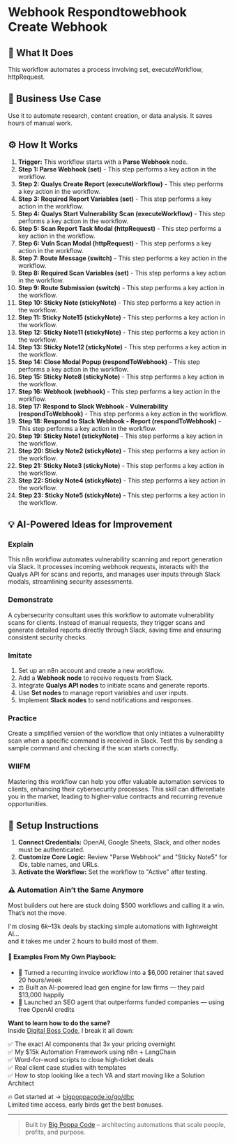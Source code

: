 # Webhook Respondtowebhook Create Webhook

## 🚀 What It Does
This workflow automates a process involving set, executeWorkflow, httpRequest.

## 💼 Business Use Case
Use it to automate research, content creation, or data analysis. It saves hours of manual work.

## ⚙️ How It Works
1.  **Trigger:** This workflow starts with a **Parse Webhook** node.
2. **Step 1: Parse Webhook (set)** - This step performs a key action in the workflow.
3. **Step 2: Qualys Create Report (executeWorkflow)** - This step performs a key action in the workflow.
4. **Step 3: Required Report Variables (set)** - This step performs a key action in the workflow.
5. **Step 4: Qualys Start Vulnerability Scan (executeWorkflow)** - This step performs a key action in the workflow.
6. **Step 5: Scan Report Task Modal (httpRequest)** - This step performs a key action in the workflow.
7. **Step 6: Vuln Scan Modal (httpRequest)** - This step performs a key action in the workflow.
8. **Step 7: Route Message (switch)** - This step performs a key action in the workflow.
9. **Step 8: Required Scan Variables (set)** - This step performs a key action in the workflow.
10. **Step 9: Route Submission (switch)** - This step performs a key action in the workflow.
11. **Step 10: Sticky Note (stickyNote)** - This step performs a key action in the workflow.
12. **Step 11: Sticky Note15 (stickyNote)** - This step performs a key action in the workflow.
13. **Step 12: Sticky Note11 (stickyNote)** - This step performs a key action in the workflow.
14. **Step 13: Sticky Note12 (stickyNote)** - This step performs a key action in the workflow.
15. **Step 14: Close Modal Popup (respondToWebhook)** - This step performs a key action in the workflow.
16. **Step 15: Sticky Note8 (stickyNote)** - This step performs a key action in the workflow.
17. **Step 16: Webhook (webhook)** - This step performs a key action in the workflow.
18. **Step 17: Respond to Slack Webhook - Vulnerability (respondToWebhook)** - This step performs a key action in the workflow.
19. **Step 18: Respond to Slack Webhook - Report (respondToWebhook)** - This step performs a key action in the workflow.
20. **Step 19: Sticky Note1 (stickyNote)** - This step performs a key action in the workflow.
21. **Step 20: Sticky Note2 (stickyNote)** - This step performs a key action in the workflow.
22. **Step 21: Sticky Note3 (stickyNote)** - This step performs a key action in the workflow.
23. **Step 22: Sticky Note4 (stickyNote)** - This step performs a key action in the workflow.
24. **Step 23: Sticky Note5 (stickyNote)** - This step performs a key action in the workflow.

## 💡 AI-Powered Ideas for Improvement
### Explain
This n8n workflow automates vulnerability scanning and report generation via Slack. It processes incoming webhook requests, interacts with the Qualys API for scans and reports, and manages user inputs through Slack modals, streamlining security assessments.

### Demonstrate
A cybersecurity consultant uses this workflow to automate vulnerability scans for clients. Instead of manual requests, they trigger scans and generate detailed reports directly through Slack, saving time and ensuring consistent security checks.

### Imitate
1. Set up an n8n account and create a new workflow.
2. Add a **Webhook node** to receive requests from Slack.
3. Integrate **Qualys API nodes** to initiate scans and generate reports.
4. Use **Set nodes** to manage report variables and user inputs.
5. Implement **Slack nodes** to send notifications and responses.

### Practice
Create a simplified version of the workflow that only initiates a vulnerability scan when a specific command is received in Slack. Test this by sending a sample command and checking if the scan starts correctly.

### WIIFM
Mastering this workflow can help you offer valuable automation services to clients, enhancing their cybersecurity processes. This skill can differentiate you in the market, leading to higher-value contracts and recurring revenue opportunities.

## 🔧 Setup Instructions
1. **Connect Credentials:** OpenAI, Google Sheets, Slack, and other nodes must be authenticated.
2. **Customize Core Logic:** Review "Parse Webhook" and "Sticky Note5" for IDs, table names, and URLs.
3. **Activate the Workflow:** Set the workflow to "Active" after testing.

### ⚠️ Automation Ain’t the Same Anymore

Most builders out here are stuck doing $500 workflows and calling it a win.  
That’s not the move.  

I'm closing $6k–$13k deals by stacking simple automations with lightweight AI...  
and it takes me under 2 hours to build most of them.

#### 🧠 Examples From My Own Playbook:
- 🔁 Turned a recurring invoice workflow into a $6,000 retainer that saved 20 hours/week  
- ⚖️ Built an AI-powered lead gen engine for law firms — they paid $13,000 happily  
- 🚀 Launched an SEO agent that outperforms funded companies — using free OpenAI credits  

**Want to learn how to do the same?**  
Inside [Digital Boss Code](https://bigpoppacode.io/go/dbc), I break it all down:

✅ The exact AI components that 3x your pricing overnight  
✅ My $15k Automation Framework using n8n + LangChain  
✅ Word-for-word scripts to close high-ticket deals  
✅ Real client case studies with templates  
✅ How to stop looking like a tech VA and start moving like a Solution Architect  

🔥 Get started at → [bigpoppacode.io/go/dbc](https://bigpoppacode.io/go/dbc)  
Limited time access, early birds get the best bonuses.

---
> Built by [Big Poppa Code](https://bigpoppacode.io) – architecting automations that scale people, profits, and purpose.
